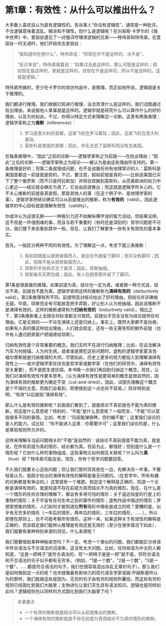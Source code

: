 # 第1章：有效性：从什么可以推出什么？

大多数人喜欢自认为是有逻辑性的。告诉某人“你没有逻辑性”，通常是一种批评。不合逻辑意味着混乱、糊涂和不理性。但什么是逻辑呢？在刘易斯·卡罗尔的《镜中世界》中，爱丽丝遇见了一对强词夺理讲逻辑的兄弟——特伟哥和特伟弟。在爱丽丝一时无语时，他们开始攻击爱丽丝：

> “我知道你在想什么”，特伟哥说：“但现在并不是这样的，决不是”。
>
> “反过来说”，特伟弟接着说：“如果过去是这样的，那么可能是这样的；假如现在是这样的，那就是这样的。但现在不是这样的，所以不是这样的。这就是逻辑。”

特伟弟所做的，至少在卡罗尔的戏仿作品中，是推理。而正如他所说，逻辑就是关于推理的。

我们都进行推理。我们根据已知进行推理，设法弄清什么是这样的。我们试图通过给出理由，来说服他人某事就是这样的。逻辑学就是研究什么可以算作什么的好的理由，以及为何如此。不过，你得以特定方式来理解这一论断。这里有两条推理：逻辑学家称之为**推断**（inferences）：

> 1. 罗马是意大利的首都，这架飞机在罗马着陆；因此，这架飞机在意大利着陆。
> 2. 莫斯科是美国的首都；因此，你无法去了莫斯科而没有去美国。

在每条推理中，“因此”之前的论断——逻辑学家称之为前提——在给出理由；“因此”之后的论断——逻辑学家称之为结论——被认为是由这些理由所支持的。第一条推理是好的；但第二条就很成问题，也不会说服任何有地理常识的人：莫斯科是美国首都这一前提就是假的。不过，要注意，假如前提是真的——比如说美国已买下了整个俄罗斯（而不只是阿拉斯加）并把白宫搬到莫斯科，从而离欧洲的权力中心更近——结论就会确实为真了。它会由前提推出；而这就是逻辑学所关心的。它不关心推断的前提是真是假，那是其他人的事（在这个例子中，是地理学家的事）。逻辑学家把结论确实可以从前提推出的推断，称为**有效的**（valid）。因此逻辑学的中心目标就是理解有效性（validity）。

你或许认为这很无聊——一种吸引力还不如解纵横字谜的智力活动。但结果证明，这不但是一件很困难的事，而且与若干重要的（有时还是深刻的）哲学问题密不可分。我们接下来会看到其中一些。现在，让我们了解更多一些有关有效性的基本事实。

首先，一般区分两种不同的有效性。为了理解这一点，考虑下面三条推断：

> 1. 假如窃贼是从厨房破窗而入，就会在外面留下脚印；但并没有脚印；因此，窃贼不是从厨房破窗而入。
> 2. 琼斯的手指有尼古丁痕渍；因此，琼斯抽烟。
> 3. 琼斯每天买两包烟；因此，有人在厨房窗外留下了脚印。

第1条是很直接的推理。如果前提为真，结论也一定为真。或者换一种方式说，结论不真，前提也不能为真。逻辑学家把这样的推断称为**演绎有效的**（deductively valid）。第2条推理有所不同。前提明显对结论给出了好的理由，但结论并非确凿无疑。毕竟，琼斯完全有可能故意把手弄脏，好让别人认为他抽烟。因此该推断不是演绎有效的。这样的推断通常称为**归纳有效的**（inductively valid）。相比之下，第3条推断看上去按任何标准都无可救药。前提似乎完全没有为结论提供任何理由。它是无效的——不论在演绎上还是归纳上。事实上，既然大家都不是白痴，如果有人真的像这样给出理由，人们就会假定，还有一些无需告知的额外前提（也许有人通过厨房窗户把烟递给琼斯）。

归纳有效性是个非常重要的概念。我们无时不在进行归纳推理；比如，在设法解决汽车为何抛锚，人为何生病，或者谁是罪犯这些问题时。虚构的逻辑学家夏洛克·福尔摩斯就是归纳推理的大师。尽管如此，历史上更多的努力都投入到理解演绎有效性上——或许逻辑学家往往也是哲学家或数学家（在他们的研究中，演绎有效性至关重要），而不是医生或侦探。本书晚一点我们再回到归纳这个概念。现在，让我们对演绎有效性作更多思考。（认为演绎有效性是更简单的概念是很自然的，因为演绎有效的推断更为确定不变（cut-and-dried）。因此，试图先理解这个概念是个不错的主意。而我们会看到，即使做到这一点也并不容易。）除非特别说明，“有效”以后就指“演绎有效”。

那么什么是有效的推断呢？前面我们看到了，就是结论不真前提也不能为真的推断。但这是什么意思呢？特别的，“不能”是什么意思呢？一般而言，“不能”可以意指很多不同的事情。比如，考虑：“玛丽能弹钢琴，但约翰不能”；这里我们谈论的是人的能力。试比较：“你不能进入这里：你需要许可”；这里我们谈论的是，什么是某些规则所允许的。

这样来理解与当前问题相关的“不能”是自然的：说结论不真前提就不能为真，就是说，在所有前提为真的情形，结论都为真。目前为止，都很好；但到底什么是一个情形呢？它由什么样的事物组成，这些事物又如何相互关联呢？什么叫为**真**（true）呢？特伟弟可能会说，现在，你有个哲学问题要回答。

不久我们就要关心这些问题；但让我们暂时将其放在一边，先解决另一件事。不要轻易认为，我刚才给出的演绎有效性的解释是毫无问题的。（在哲学中，所有有趣的论断都是有争议的。）这里就有一个难题。假定这个解释是正确的，知道一个论断是演绎有效的，就是知道不存在前提为真而结论不为真的情形。现在，在什么是一个情形的任何合理的理解下，都会有多得可怕的情形：关于遥远恒星的行星上的事物的情形；关于宇宙有任何生命之前的事件的情形；虚构作品中描述的情形；梦想家想象的情形。人们如何才能知道在**所有**情形中哪些是成立的呢？更糟的是，似乎有无穷多的情形（一年后的情形，两年后的情形，三年后的情形，……）。所以即使在原则上，也不可能考察所有情形。这样一来，如果这种关于有效性的解释是正确的，而且假定我们能辨认推理是有效还是无效的（至少在很多情况下如此），我们就要有某种特别来源的洞见。什么来源呢？

我们需要借助某种神秘直觉吗？不一定。考虑一个类似的问题。我们都能区分母语中符合语法与不合语法的词语串，这没有太大问题。比如，任何母语为中文的人都知道，“这是一把椅子”是符合语法的，但“一把椅子是是一把”就不是。但符合语法和不合语法的句子似乎都有无穷多。（例如，“1是一个数”，“2是一个数”，“3是一个数”，……都是符合语法的句子。我们也很容易造出杂乱无章的句子）。那么我们是如何做到这一点的呢？也许就像最有影响力的现代语言学家诺姆·乔姆斯基所认为的那样，我们能做这些是因为，无穷的句子由有穷的规则所囊括，而这些有穷的规则已经固化到我们大脑里；生物进化让我们天生具有语法知识。逻辑也是同样如此吗？逻辑规则也以同样的方式固化到我们大脑里了吗？

> 本章要点
>        
> * 一个有效的推断就是结论可以从前提推出的推断。
> * 一个演绎有效的推断就是不存在前提为真而结论不为真的情形的推断。



